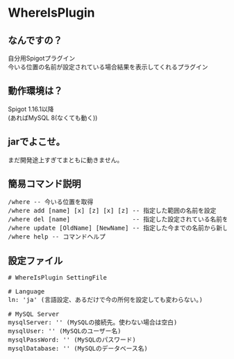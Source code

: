 # WhereIsPlugin
## なんですの？
自分用Spigotプラグイン<br>
今いる位置の名前が設定されている場合結果を表示してくれるプラグイン

## 動作環境は？
Spigot 1.16.1以降<br>
(あればMySQL 8(なくても動く))

## jarでよこせ。
まだ開発途上すぎてまともに動きません。

## 簡易コマンド説明
<pre>
/where -- 今いる位置を取得
/where add [name] [x] [z] [x] [z] -- 指定した範囲の名前を設定
/where del [name]                 -- 指定した設定されている名前を解除する
/where update [OldName] [NewName] -- 指定した今までの名前から新しい名前にする
/where help -- コマンドヘルプ
</pre>

## 設定ファイル
<pre>
# WhereIsPlugin SettingFile

# Language
ln: 'ja' (言語設定、あるだけで今の所何を設定しても変わらない。)

# MySQL Server
mysqlServer: '' (MySQLの接続先。使わない場合は空白)
mysqlUser: '' (MySQLのユーザー名)
mysqlPassWord: '' (MySQLのパスワード)
mysqlDatabase: '' (MySQLのデータベース名)
</pre>